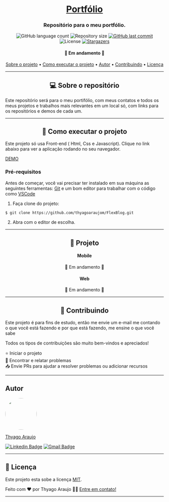 <h1 align="center">
     <a href="https://github.com/thyagoaraujom/portfolio" alt="Portfólio"> Portfólio</a>
</h1>

<h3 align="center">
   Repositório para o meu portfólio.
</h3>

<p align="center">
  <img alt="GitHub language count" src="https://img.shields.io/github/languages/count/thyagoaraujom/portfolio?style=flat-square">

  <img alt="Repository size" src="https://img.shields.io/github/repo-size/thyagoaraujom/portfolio">
  
  <a href="https://github.com/thyagoaraujom/README/commits/master">
    <img alt="GitHub last commit" src="https://img.shields.io/github/last-commit/thyagoaraujom/portfolio">
  </a>
    
   <img alt="License" src="https://img.shields.io/badge/license-MIT-brightgreen">
   <a href="https://github.com/thyagoaraujom/portfolio/stargazers">
    <img alt="Stargazers" src="https://img.shields.io/github/stars/thyagoaraujom/portfolio?style=social">
  </a>
  
 
</p>

<h4 align="center">
	🚧 Em andamento 🚧
</h4>

<p align="center">
 <a href="#---sobre-o-repositório-">Sobre o projeto</a> •
 <a href="#--como-executar-o-projeto-">Como executar o projeto</a> •
 <a href="#-autor">Autor</a> • 
 <a href="#--Contributing">Contribuindo</a> • 
 <a href="#user-content--licença">Licença</a>
</p>

---

<h2 id="---sobre-o-repositório-" align="center"> 💻  Sobre o repositório </h2>

Este repositório será para o meu portifólio, com meus contatos e todos os meus projetos e trabalhos mais relevantes em um local só, com links para os repositórios e demos de cada um.

---

<h2 id="--como-executar-o-projeto-" align="center"> 🚀 Como executar o projeto </h2>

Este projeto só usa Front-end ( Html, Css e Javascript). Clique no link abaixo para ver a aplicação rodando no seu navegador.

<a href="https://thyagoaraujom.github.io/portfolio/" > DEMO </a>

### Pré-requisitos

Antes de começar, você vai precisar ter instalado em sua máquina as seguintes ferramentas:
[Git](https://git-scm.com) e um bom editor para trabalhar com o código como [VSCode](https://code.visualstudio.com/)

1. Faça clone do projeto:

```bash
$ git clone https://github.com/thyagoaraujom/FlexBlog.git

```

2. Abra com o editor de escolha.

---

<h2 align="center"> 🚀 Projeto </h2>

<h4 align="center"> Mobile </h4>
  <p align="center";>
   	🚧 Em andamento 🚧
  </p>

<h4 align="center"> Web </h4>
<p align="center" style="display: flex; justify-content: center;">
  🚧 Em andamento 🚧
</p>

---

<h2 id="--Contributing" align="center"> 🤝 Contribuindo </h2>

Este projeto é para fins de estudo, então me envie um e-mail me contando o que você está fazendo e por que está fazendo, me ensine o que você sabe

Todos os tipos de contribuições são muito bem-vindos e apreciados!

⭐️ Iniciar o projeto
</br>
🐛 Encontrar e relatar problemas
</br>
📥 Envie PRs para ajudar a resolver problemas ou adicionar recursos

---

<h2 id="-autor">Autor</h2>

<a href="https://github.com/thyagoaraujom">
 <img style="border-radius: 50%;" src="https://avatars.githubusercontent.com/u/51569984" width="100px;" alt=""/>
</br>
<p> Thyago Araujo <p>
</a>

[![Linkedin Badge](https://img.shields.io/badge/-ThyagoAraujo-blue?style=flat-square&logo=Linkedin&logoColor=white&link=https://www.linkedin.com/in/thyago-araujo-m/)](https://www.linkedin.com/in/thyago-araujo-m/)
[![Gmail Badge](https://img.shields.io/badge/-thyagoaraujomotta@gmail.com-c14438?style=flat-square&logo=Gmail&logoColor=white&link=mailto:thyagoaraujomotta@gmail.com)](mailto:thyagoaraujomotta@gmail.com)

---

<h2 id="user-content--licença"> 📝 Licença </h2>

Este projeto esta sobe a licença [MIT](./LICENSE.md).

Feito com ❤️ por Thyago Araujo 👋🏽 [Entre em contato!](https://www.linkedin.com/in/thyago-araujo-m/)

---
